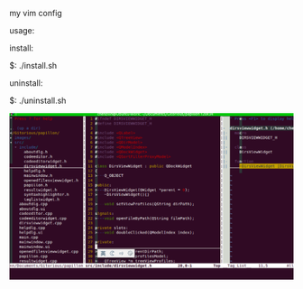 my vim config

usage:

install:

$: ./install.sh

uninstall:

$: ./uninstall.sh


![screenshot](screenshot.png)

